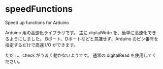 # speedFunctions
Speed up functions for Arduino

Arduino 用の高速化ライブラリです。
主に digitalWrite を、簡単に高速化できるようにしました。
Bポート、Dポートなどと意識せず、Arduino のピン番号を指定するだけで高速 I/O ができます。

ただし、check がうまく動かないようです。
通常の digitalRead を使用してください。
